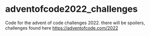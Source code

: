 # adventofcode2022_challenges
Code for the advent of code challenges 2022. there will be spoilers, challenges found here https://adventofcode.com/2022
